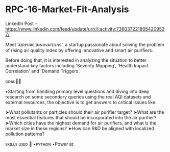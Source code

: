 # RPC-16-Market-Fit-Analysis

LinkedIn Post - https://www.linkedin.com/feed/update/urn:li:activity:7360372218054209537/

Meet 'ᴀɪʀᴘᴜʀᴇ ɪɴɴᴏᴠᴀᴛɪᴏɴs', a startup passionate about solving the problem of rising air quality index by offering innovative and smart air purifiers. 

Before doing that, it is interested in analyzing the situation to better understand key factors including 'Severity Mapping', 'Health Impact Correlation' and 'Demand Triggers'. 

ɢᴏᴀʟ🕵️‍♀️
 
▪️Starting from handling primary level questions and diving into deep research on some secondary queries using the real AQI datasets and external resources, the objective is to get answers to critical issues like:

➤What pollutants or particles should their air purifier target?
➤What are the most essential features that should be incorporated into the air purifier?
➤Which cities have the highest demand for air purifiers, and what is the market size in these regions?
➤How can R&D be aligned with localized pollution patterns?

ꜱᴋɪʟʟꜱ ᴜꜱᴇᴅ 🔬
▪️ᴘʏᴛʜᴏɴ
▪️Power ʙɪ

